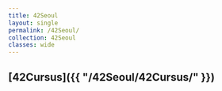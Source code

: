 ```yaml
---
title: 42Seoul
layout: single
permalink: /42Seoul/
collection: 42Seoul
classes: wide
---
```


<!-- ## [C Piscine]() -->

## [42Cursus]({{ "/42Seoul/42Cursus/" }})